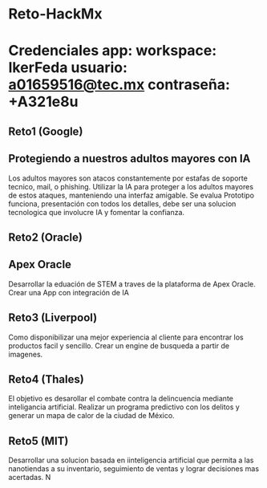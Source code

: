 # Reto-HackMx
# Credenciales app: workspace: IkerFeda usuario: a01659516@tec.mx  contraseña: +A321e8u
## Reto1 (Google)
## Protegiendo a nuestros adultos mayores con IA
Los adultos mayores son atacos constantemente por estafas de soporte tecnico, mail, o phishing. Utilizar la IA para proteger a los adultos mayores de estos ataques, manteniendo una interfaz amigable. Se evalua
Prototipo funciona, presentación con todos los detalles, debe ser una solucion tecnologica que involucre IA y fomentar la confianza.
## Reto2 (Oracle)
## Apex Oracle
Desarrollar la eduación de STEM a traves de la plataforma de Apex Oracle. Crear una App con integración de IA
## Reto3 (Liverpool)
Como disponibilizar una mejor experiencia al cliente para encontrar los productos facil y sencillo. Crear un engine de busqueda a partir de imagenes.
## Reto4 (Thales)
El objetivo es desarollar el combate contra la delincuencia mediante inteligancia artificial. Realizar un programa predictivo con los delitos y generar un mapa de calor de la ciudad de México.
## Reto5 (MIT)
Desarrollar una solucion basada en iinteligencia artificial que permita a las nanotiendas a su inventario, seguimiento de ventas y lograr decisiones mas acertadas. N



